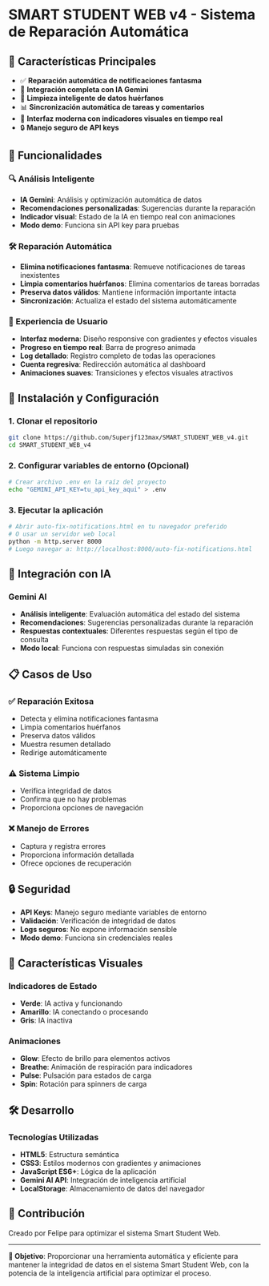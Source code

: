 # SMART STUDENT WEB v4 - Sistema de Reparación Automática

## 🚀 Características Principales

- ✅ **Reparación automática de notificaciones fantasma**
- 🤖 **Integración completa con IA Gemini**
- 🔧 **Limpieza inteligente de datos huérfanos**
- 📊 **Sincronización automática de tareas y comentarios**
- 🎨 **Interfaz moderna con indicadores visuales en tiempo real**
- 🔒 **Manejo seguro de API keys**

## 🎯 Funcionalidades

### 🔍 Análisis Inteligente
- **IA Gemini**: Análisis y optimización automática de datos
- **Recomendaciones personalizadas**: Sugerencias durante la reparación
- **Indicador visual**: Estado de la IA en tiempo real con animaciones
- **Modo demo**: Funciona sin API key para pruebas

### 🛠️ Reparación Automática
- **Elimina notificaciones fantasma**: Remueve notificaciones de tareas inexistentes
- **Limpia comentarios huérfanos**: Elimina comentarios de tareas borradas
- **Preserva datos válidos**: Mantiene información importante intacta
- **Sincronización**: Actualiza el estado del sistema automáticamente

### 🎨 Experiencia de Usuario
- **Interfaz moderna**: Diseño responsive con gradientes y efectos visuales
- **Progreso en tiempo real**: Barra de progreso animada
- **Log detallado**: Registro completo de todas las operaciones
- **Cuenta regresiva**: Redirección automática al dashboard
- **Animaciones suaves**: Transiciones y efectos visuales atractivos

## 🔧 Instalación y Configuración

### 1. Clonar el repositorio
```bash
git clone https://github.com/Superjf123max/SMART_STUDENT_WEB_v4.git
cd SMART_STUDENT_WEB_v4
```

### 2. Configurar variables de entorno (Opcional)
```bash
# Crear archivo .env en la raíz del proyecto
echo "GEMINI_API_KEY=tu_api_key_aqui" > .env
```

### 3. Ejecutar la aplicación
```bash
# Abrir auto-fix-notifications.html en tu navegador preferido
# O usar un servidor web local
python -m http.server 8000
# Luego navegar a: http://localhost:8000/auto-fix-notifications.html
```

## 🤖 Integración con IA

### Gemini AI
- **Análisis inteligente**: Evaluación automática del estado del sistema
- **Recomendaciones**: Sugerencias personalizadas durante la reparación
- **Respuestas contextuales**: Diferentes respuestas según el tipo de consulta
- **Modo local**: Funciona con respuestas simuladas sin conexión

## 📋 Casos de Uso

### ✅ Reparación Exitosa
- Detecta y elimina notificaciones fantasma
- Limpia comentarios huérfanos
- Preserva datos válidos
- Muestra resumen detallado
- Redirige automáticamente

### ⚠️ Sistema Limpio
- Verifica integridad de datos
- Confirma que no hay problemas
- Proporciona opciones de navegación

### ❌ Manejo de Errores
- Captura y registra errores
- Proporciona información detallada
- Ofrece opciones de recuperación

## 🔒 Seguridad

- **API Keys**: Manejo seguro mediante variables de entorno
- **Validación**: Verificación de integridad de datos
- **Logs seguros**: No expone información sensible
- **Modo demo**: Funciona sin credenciales reales

## 🎨 Características Visuales

### Indicadores de Estado
- **Verde**: IA activa y funcionando
- **Amarillo**: IA conectando o procesando
- **Gris**: IA inactiva

### Animaciones
- **Glow**: Efecto de brillo para elementos activos
- **Breathe**: Animación de respiración para indicadores
- **Pulse**: Pulsación para estados de carga
- **Spin**: Rotación para spinners de carga

## 🛠️ Desarrollo

### Tecnologías Utilizadas
- **HTML5**: Estructura semántica
- **CSS3**: Estilos modernos con gradientes y animaciones
- **JavaScript ES6+**: Lógica de la aplicación
- **Gemini AI API**: Integración de inteligencia artificial
- **LocalStorage**: Almacenamiento de datos del navegador

## 🤝 Contribución

Creado por Felipe para optimizar el sistema Smart Student Web.

---

**🎯 Objetivo**: Proporcionar una herramienta automática y eficiente para mantener la integridad de datos en el sistema Smart Student Web, con la potencia de la inteligencia artificial para optimizar el proceso.
